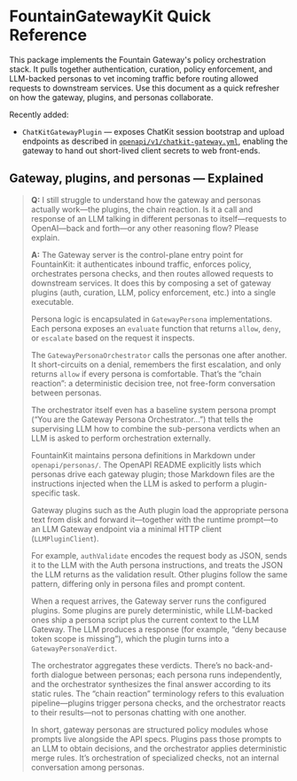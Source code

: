 # FountainGatewayKit Quick Reference

This package implements the Fountain Gateway's policy orchestration stack. It
pulls together authentication, curation, policy enforcement, and LLM-backed
personas to vet incoming traffic before routing allowed requests to downstream
services. Use this document as a quick refresher on how the gateway, plugins,
and personas collaborate.

Recently added:
- `ChatKitGatewayPlugin` — exposes ChatKit session bootstrap and upload endpoints as described in [`openapi/v1/chatkit-gateway.yml`](../FountainSpecCuration/openapi/v1/chatkit-gateway.yml), enabling the gateway to hand out short-lived client secrets to web front-ends.

## Gateway, plugins, and personas — Explained

> **Q:** I still struggle to understand how the gateway and personas actually
> work—the plugins, the chain reaction. Is it a call and response of an LLM
> talking in different personas to itself—requests to OpenAI—back and forth—or
> any other reasoning flow? Please explain.
>
> **A:** The Gateway server is the control-plane entry point for FountainKit:
> it authenticates inbound traffic, enforces policy, orchestrates persona
> checks, and then routes allowed requests to downstream services. It does this
> by composing a set of gateway plugins (auth, curation, LLM, policy
> enforcement, etc.) into a single executable.
>
> Persona logic is encapsulated in `GatewayPersona` implementations. Each
> persona exposes an `evaluate` function that returns `allow`, `deny`, or
> `escalate` based on the request it inspects.
>
> The `GatewayPersonaOrchestrator` calls the personas one after another. It
> short-circuits on a denial, remembers the first escalation, and only returns
> `allow` if every persona is comfortable. That’s the “chain reaction”: a
> deterministic decision tree, not free-form conversation between personas.
>
> The orchestrator itself even has a baseline system persona prompt (“You are
> the Gateway Persona Orchestrator…”) that tells the supervising LLM how to
> combine the sub-persona verdicts when an LLM is asked to perform
> orchestration externally.
>
> FountainKit maintains persona definitions in Markdown under
> `openapi/personas/`. The OpenAPI README explicitly lists which personas drive
> each gateway plugin; those Markdown files are the instructions injected when
> the LLM is asked to perform a plugin-specific task.
>
> Gateway plugins such as the Auth plugin load the appropriate persona text
> from disk and forward it—together with the runtime prompt—to an LLM Gateway
> endpoint via a minimal HTTP client (`LLMPluginClient`).
>
> For example, `authValidate` encodes the request body as JSON, sends it to the
> LLM with the Auth persona instructions, and treats the JSON the LLM returns
> as the validation result. Other plugins follow the same pattern, differing
> only in persona files and prompt content.
>
> When a request arrives, the Gateway server runs the configured plugins. Some
> plugins are purely deterministic, while LLM-backed ones ship a persona script
> plus the current context to the LLM Gateway. The LLM produces a response (for
> example, “deny because token scope is missing”), which the plugin turns into a
> `GatewayPersonaVerdict`.
>
> The orchestrator aggregates these verdicts. There’s no back-and-forth
> dialogue between personas; each persona runs independently, and the
> orchestrator synthesizes the final answer according to its static rules. The
> “chain reaction” terminology refers to this evaluation pipeline—plugins
> trigger persona checks, and the orchestrator reacts to their results—not to
> personas chatting with one another.
>
> In short, gateway personas are structured policy modules whose prompts live
> alongside the API specs. Plugins pass those prompts to an LLM to obtain
> decisions, and the orchestrator applies deterministic merge rules. It’s
> orchestration of specialized checks, not an internal conversation among
> personas.
